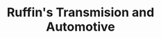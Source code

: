 ---
title: "Ruffin's Transmision and Automotive"
url: /hugo/ruffins-transmision-and-automotive/
shop: car repair
---